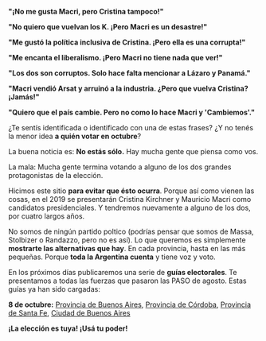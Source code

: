 **"¡No me gusta Macri, pero Cristina tampoco!"**

**"No quiero que vuelvan los K. ¡Pero Macri es un desastre!"**

**"Me gustó la política inclusiva de Cristina. ¡Pero ella es una corrupta!"**

**"Me encanta el liberalismo. ¡Pero Macri no tiene nada que ver!"**

**"Los dos son corruptos. Solo hace falta mencionar a Lázaro y Panamá."**

**"Macri vendió Arsat y arruinó a la industria. ¿Pero que vuelva Cristina? ¡Jamás!"**

**"Quiero que el país cambie. Pero no como lo hace Macri y 'Cambiemos'."**


¿Te sentís identificada o identificado con una de estas frases? ¿Y no tenés la menor idea **a quién votar en octubre**?

La buena noticia es: **No estás sólo.** Hay mucha gente que piensa como vos.

La mala: Mucha gente termina votando a alguno de los dos grandes protagonistas de la elección.

Hicimos este sitio **para evitar que ésto ocurra**. Porque así como vienen las cosas, en el 2019 se presentarán Cristina Kirchner y Mauricio Macri como candidatos presidenciales. Y tendremos nuevamente a alguno de los dos, por cuatro largos años.

No somos de ningún partido poltico (podrías pensar que somos de Massa, Stolbizer o Randazzo, pero no es así). Lo que queremos es simplemente **mostrarte las alternativas que hay**. En cada provincia, hasta en las más pequeñas. Porque **toda la Argentina cuenta** y tiene voz y voto.

En los próximos días publicaremos una serie de **guías electorales**. Te presentamos a todas las fuerzas que pasaron las PASO de agosto. Estas guías ya han sido cargadas:

**8 de octubre:** [Provincia de Buenos Aires](/buenos-aires-2017/), [Provincia de Córdoba](/cordoba-2017/), [Provincia de Santa Fe](/santa-fe-2017/), [Ciudad de Buenos Aires](/caba-capital-2017/)

**¡La elección es tuya! ¡Usá tu poder!**
